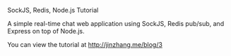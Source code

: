 SockJS, Redis, Node.js Tutorial

A simple real-time chat web application using SockJS, Redis pub/sub, and Express on top of Node.js. 

You can view the tutorial at http://jinzhang.me/blog/3
